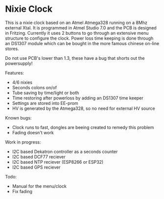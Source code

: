 # Nixie Clock

This is a nixie clock based on an Atmel Atmega328 running on a 8Mhz external Xtal. It is programmed in Atmel Studio 7.0
and the PCB is designed in Fritzing.
Currently it uses 2 buttons to go through an extensive menu structure to configure the clock.
Power loss time keeping is done through an DS1307 module which can be bought in the more famous chinese on-line stores.

Do not use PCB's lower than 1.3, these have a bug that shorts out the powersupply!

Features:
* 4/6 nixies
* Seconds colons on/of
* Tube saving by time/light or both
* Time restoring after powerloss by adding an DS1307 time keeper
* Settings are stored into EE-prom
* HV is generated by the Atmega328, so no need for external HV source
	
Known bugs:
* Clock runs to fast, dongles are beeing created to remedy this problem
* Fading doesn't work
	
Work in progress:
* I2C based Dekatron controller as a seconds counter
* I2C based DCF77 reciever
* I2C based NTP reciever (ESP8266 or ESP32)
* I2C based GPS reciever
	
Todo:
* Manual for the menu/clock
* Fix fading
